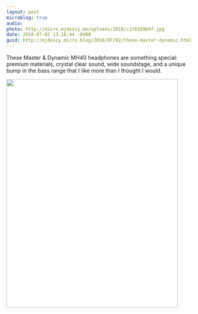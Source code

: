 ```yaml
---
layout: post
microblog: true
audio: 
photo: http://micro.mjdescy.me/uploads/2018/c176169b6f.jpg
date: 2018-07-02 13:16:44 -0400
guid: http://mjdescy.micro.blog/2018/07/02/these-master-dynamic.html
---
```

These Master & Dynamic MH40 headphones are something special: premium materials, crystal clear sound, wide soundstage, and a unique bump in the bass range that I like more than I thought I would.

<img src="http://micro.mjdescy.me/uploads/2018/c176169b6f.jpg" width="450" height="600" />
